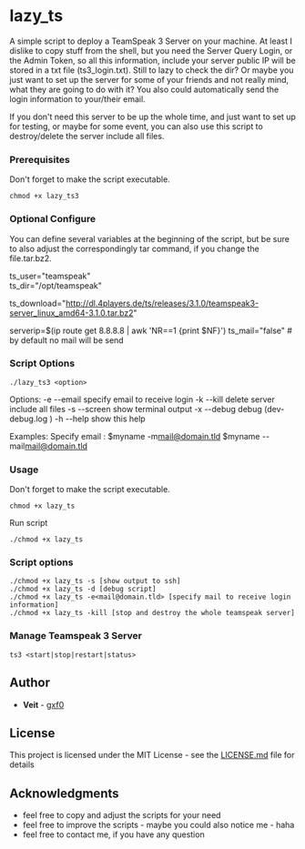 # lazy_ts

A simple script to deploy a TeamSpeak 3 Server on your machine. At least I dislike to copy stuff from the shell, but you need the Server Query Login, or the Admin Token, so all this information, include your server public IP will be stored in a txt file (ts3_login.txt). Still to lazy to check the dir? Or maybe you just want to set up the server for some of your friends and not really mind, what they are going to do with it? You also could automatically send the login information to your/their email.

If you don't need this server to be up the whole time, and just want to set up for testing, or maybe for some event, you can also use this script to destroy/delete the server include all files.

### Prerequisites

Don't forget to make the script executable.
```
chmod +x lazy_ts3
```

### Optional Configure

You can define several variables at the beginning of the script, but be sure
to also adjust the correspondingly tar command, if you change the file.tar.bz2.

ts_user="teamspeak"  
ts_dir="/opt/teamspeak"  

ts_download="http://dl.4players.de/ts/releases/3.1.0/teamspeak3-server_linux_amd64-3.1.0.tar.bz2"

serverip=$(ip route get 8.8.8.8 | awk 'NR==1 {print $NF}')
ts_mail="false" # by default no mail will be send

### Script Options

```
./lazy_ts3 <option>
```

Options:
   -e  --email    specify email to receive login
   -k  --kill   delete server include all files
   -s  --screen		show terminal output
   -x  --debug		debug (dev-debug.log )
   -h  --help		show this help

Examples:
   Specify email :
   $myname -m<mail@domain.tld>
   $myname --mail<mail@domain.tld>

### Usage

Don't forget to make the script executable.
```
chmod +x lazy_ts
```
Run script
```
./chmod +x lazy_ts
```
### Script options
```
./chmod +x lazy_ts -s [show output to ssh]
./chmod +x lazy_ts -d [debug script]
./chmod +x lazy_ts -e<mail@domain.tld> [specify mail to receive login information]
./chmod +x lazy_ts -kill [stop and destroy the whole teamspeak server]
```
### Manage Teamspeak 3 Server
```
ts3 <start|stop|restart|status>
```

## Author

* **Veit** - [gxf0](https://github.com/gxf0)

## License

This project is licensed under the MIT License - see the [LICENSE.md](LICENSE.md) file for details

## Acknowledgments

* feel free to copy and adjust the scripts for your need
* feel free to improve the scripts - maybe you could also notice me - haha
* feel free to contact me, if you have any question
